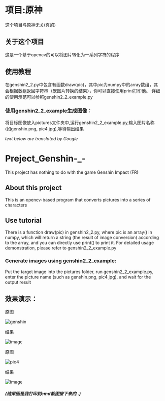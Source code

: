 # 项目:原神
这个项目与原神无关(真的)

## 关于这个项目
这是一个基于opencv的可以将图片转化为一系列字符的程序

## 使用教程
在genshin2_2.py中包含有函数draw(pic)，其中pic为numpy中的array数组，其会根据数组返回字符串（既图片转换的结果），你可以直接使用print打印他。
详细的使用示范可以参照genshin2_2_example.py

### 使用genshin2_2_example生成图像：
将目标图像放入pictures文件夹中,运行genshin2_2_example.py,输入图片名称(如genshin.png, pic4.jpg),等待输出结果


_text below are translated by Google_
# Preject_Genshin-_-
This project has nothing to do with the game Genshin Impact (FR)

## About this project
This is an opencv-based program that converts pictures into a series of characters

## Use tutorial
There is a function draw(pic) in genshin2_2.py, where pic is an array() in numpy, which will return a string (the result of image conversion) according to the array, and you can directly use print() to print it.
For detailed usage demonstration, please refer to genshin2_2_example.py

### Generate images using genshin2_2_example:
Put the target image into the pictures folder, run genshin2_2_example.py, enter the picture name (such as genshin.png, pic4.jpg), and wait for the output result

## 效果演示：

原图

![genshin](https://github.com/Maihaoren/Preject_Genshin-_-/assets/85425490/3f1e06e1-1b01-4dc9-b1fb-173edb4e2946)

结果

![image](https://github.com/Maihaoren/Preject_Genshin-_-/assets/85425490/a53b211b-47ad-4d91-91a1-151ad832fb46)

原图

![pic4](https://github.com/Maihaoren/Preject_Genshin-_-/assets/85425490/8e954b18-44b7-4e50-86ff-402ce20d18c8)

结果

![image](https://github.com/Maihaoren/Preject_Genshin-_-/assets/85425490/bd1fedef-3ada-48c6-be0a-c647088b4019)

##### (结果图是我打印到cmd截图接下来的..)

